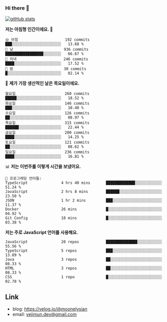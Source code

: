### Hi there 👋

<!--
**moonelysian/moonelysian** is a ✨ _special_ ✨ repository because its `README.md` (this file) appears on your GitHub profile.

Here are some ideas to get you started:

- 🔭 I’m currently working on ...
- 🌱 I’m currently learning ...
- 👯 I’m looking to collaborate on ...
- 🤔 I’m looking for help with ...
- 💬 Ask me about ...
- 📫 How to reach me: ...
- 😄 Pronouns: ...
- ⚡ Fun fact: ...
-->

<!-- [![wakatime stats](https://github-readme-stats.vercel.app/api/wakatime?username=moonelysian)](https://github.com/anuraghazra/github-readme-stats) -->

[![gitHub stats](https://github-readme-stats.vercel.app/api?username=moonelysian&show_icons=true)](https://github.com/anuraghazra/github-readme-stats)

<!--START_SECTION:waka-->
**저는 아침형 인간이에요. 🐤** 

```text
🌞 아침                     192 commits         ███░░░░░░░░░░░░░░░░░░░░░░   13.68 % 
🌆 낮　                     936 commits         █████████████████░░░░░░░░   66.67 % 
🌃 저녁                     246 commits         ████░░░░░░░░░░░░░░░░░░░░░   17.52 % 
🌙 밤　                     30 commits          █░░░░░░░░░░░░░░░░░░░░░░░░   02.14 % 
```
📅 **제가 가장 생산적인 날은 목요일이에요.** 

```text
월요일                      260 commits         █████░░░░░░░░░░░░░░░░░░░░   18.52 % 
화요일                      146 commits         ███░░░░░░░░░░░░░░░░░░░░░░   10.40 % 
수요일                      126 commits         ██░░░░░░░░░░░░░░░░░░░░░░░   08.97 % 
목요일                      315 commits         ██████░░░░░░░░░░░░░░░░░░░   22.44 % 
금요일                      200 commits         ████░░░░░░░░░░░░░░░░░░░░░   14.25 % 
토요일                      121 commits         ██░░░░░░░░░░░░░░░░░░░░░░░   08.62 % 
일요일                      236 commits         ████░░░░░░░░░░░░░░░░░░░░░   16.81 % 
```


📊 **저는 이번주를 이렇게 시간을 보냈어요.** 

```text
💬 프로그래밍 언어들: 
TypeScript               4 hrs 40 mins       █████████████░░░░░░░░░░░░   51.24 % 
JavaScript               2 hrs 8 mins        ██████░░░░░░░░░░░░░░░░░░░   23.50 % 
JSON                     1 hr 2 mins         ███░░░░░░░░░░░░░░░░░░░░░░   11.37 % 
Docker                   26 mins             █░░░░░░░░░░░░░░░░░░░░░░░░   04.92 % 
Git Config               18 mins             █░░░░░░░░░░░░░░░░░░░░░░░░   03.38 % 
```

**저는 주로 JavaScript 언어를 사용해요.** 

```text
JavaScript               20 repos            ██████████████░░░░░░░░░░░   55.56 % 
TypeScript               5 repos             ███░░░░░░░░░░░░░░░░░░░░░░   13.89 % 
Java                     3 repos             ██░░░░░░░░░░░░░░░░░░░░░░░   08.33 % 
HTML                     3 repos             ██░░░░░░░░░░░░░░░░░░░░░░░   08.33 % 
CSS                      1 repo              █░░░░░░░░░░░░░░░░░░░░░░░░   02.78 % 
```




<!--END_SECTION:waka-->


## Link
- blog: https://velog.io/@moonelysian
- email: yejimun.dev@gmail.com
